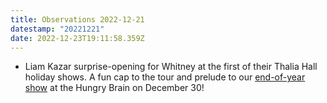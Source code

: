```yaml
---
title: Observations 2022-12-21
datestamp: "20221221"
date: 2022-12-23T19:11:58.359Z
---
```

- Liam Kazar surprise-opening for Whitney at the first of their Thalia Hall holiday shows. A fun cap to the tour and prelude to our [end-of-year show](https://hungrybrainchicago.com/calendar/) at the Hungry Brain on December 30!